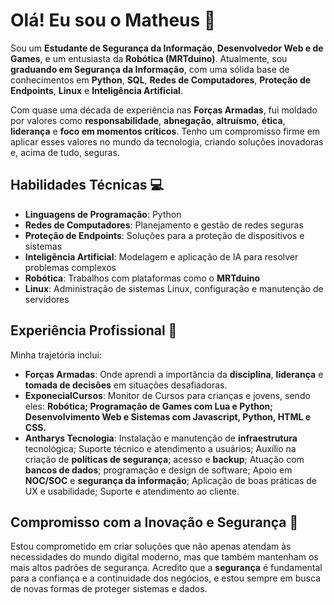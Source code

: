 # Olá! Eu sou o Matheus 👋

Sou um **Estudante de Segurança da Informação**, **Desenvolvedor Web e de Games**, e um entusiasta da **Robótica (MRTduino)**. Atualmente, sou **graduando em Segurança da Informação**, com uma sólida base de conhecimentos em **Python**, **SQL**, **Redes de Computadores**, **Proteção de Endpoints**, **Linux** e **Inteligência Artificial**.

Com quase uma década de experiência nas **Forças Armadas**, fui moldado por valores como **responsabilidade**, **abnegação**, **altruísmo**, **ética**, **liderança** e **foco em momentos críticos**. Tenho um compromisso firme em aplicar esses valores no mundo da tecnologia, criando soluções inovadoras e, acima de tudo, seguras.

## **Habilidades Técnicas 💻**
- **Linguagens de Programação**: Python
- **Redes de Computadores**: Planejamento e gestão de redes seguras
- **Proteção de Endpoints**: Soluções para a proteção de dispositivos e sistemas
- **Inteligência Artificial**: Modelagem e aplicação de IA para resolver problemas complexos
- **Robótica**: Trabalhos com plataformas como o **MRTduino**
- **Linux**: Administração de sistemas Linux, configuração e manutenção de servidores

## **Experiência Profissional 🌟**
Minha trajetória inclui:
- **Forças Armadas**: Onde aprendi a importância da **disciplina**, **liderança** e **tomada de decisões** em situações desafiadoras.
- **ExponecialCursos**: Monitor de Cursos para crianças e jovens, sendo eles: **Robótica; Programação de Games com Lua e Python; Desenvolvimento Web e Sistemas com Javascript, Python, HTML e CSS.**
- **Antharys Tecnologia**: Instalação e manutenção de **infraestrutura** tecnológica; Suporte técnico e atendimento a usuários; Auxílio na criação de **políticas de segurança**; acesso e **backup**; Atuação com **bancos de dados**; programação e design de software; Apoio em **NOC/SOC** e **segurança da informação**; Aplicação de boas práticas de UX e usabilidade; Suporte e atendimento ao cliente.

## **Compromisso com a Inovação e Segurança 🔐**
Estou comprometido em criar soluções que não apenas atendam às necessidades do mundo digital moderno, mas que também mantenham os mais altos padrões de segurança. Acredito que a **segurança** é fundamental para a confiança e a continuidade dos negócios, e estou sempre em busca de novas formas de proteger sistemas e dados.

